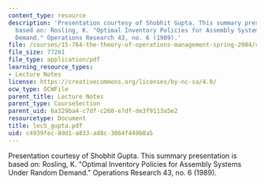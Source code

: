 ```yaml
---
content_type: resource
description: 'Presentation courtesy of Shobhit Gupta. This summary presentation is
  based on: Rosling, K. "Optimal Inventory Policies for Assembly Systems Under Random
  Demand." Operations Research 43, no. 6 (1989).'
file: /courses/15-764-the-theory-of-operations-management-spring-2004/c4939fec8dd1a833ad8c3864f449b8a5_lec5_gupta.pdf
file_size: 77261
file_type: application/pdf
learning_resource_types:
- Lecture Notes
license: https://creativecommons.org/licenses/by-nc-sa/4.0/
ocw_type: OCWFile
parent_title: Lecture Notes
parent_type: CourseSection
parent_uid: 6a329ba4-c7df-c260-e7df-de3f9113a5e2
resourcetype: Document
title: lec5_gupta.pdf
uid: c4939fec-8dd1-a833-ad8c-3864f449b8a5
---
```

Presentation courtesy of Shobhit Gupta. This summary presentation is based on: Rosling, K. "Optimal Inventory Policies for Assembly Systems Under Random Demand." Operations Research 43, no. 6 (1989).